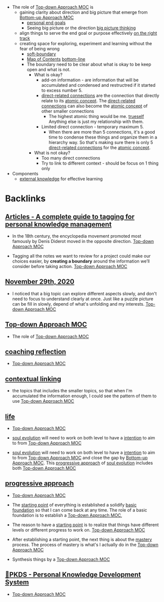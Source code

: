 - The role of [Top-down Approach MOC](<Top-down Approach MOC.md>) is 
    - gaining clarity about direction and big picture that emerge from [Bottom-up Approach MOC](<Bottom-up Approach MOC.md>)
        - [personal end goals](<personal end goals.md>) 
        - Seeing big picture or the direction [big picture thinking](<big picture thinking.md>)
    - align things to serve the end goal or purpose effectively [on the right track](<on the right track.md>)
    - creating space for exploring, experiment and learning without the fear of being wrong
        - [soft-boundary](<soft-boundary.md>)
        - [Map of Contents](<Map of Contents.md>) [bottom-line](<bottom-line.md>)
        - The boundary need to be clear about what is okay to be keep open and what is not.
            - What is okay?
                - add-on information - are information that will be accumulated and condensed and restructred if it started to excess number 5.
                - [direct-related connections](<direct-related connections.md>) are the connection that directly relate to its [atomic concept](<atomic concept.md>). The [direct-related connections](<direct-related connections.md>) can also become the [atomic concept](<atomic concept.md>) of other smaller connections
                    - The highest atomic thing would be me. [trueself](<trueself.md>) Anything else is just my relationship with them.
                - Limited direct connection - temporary maximum 5.
                    - When there are more than 5 connections, it's a good time to condense these things and organize them in a hierarchy way. So that's making sure there is only 5 [direct-related connections](<direct-related connections.md>) for the [atomic concept](<atomic concept.md>).
            - What is not okay?
                - Too many direct connections
                - Try to link to different context - should be focus on 1 thing only
- Components
    - [external knowledge](<external knowledge.md>) for effective learning

# Backlinks
## [Articles - A complete guide to tagging for personal knowledge management](<Articles - A complete guide to tagging for personal knowledge management.md>)
- In the 18th century, the encyclopedia movement promoted most famously by Denis Diderot moved in the opposite direction. [Top-down Approach MOC](<Top-down Approach MOC.md>)

- Tagging all the notes we want to review for a project could make our choices easier, by **creating a boundary** around the information we’ll consider before taking action. [Top-down Approach MOC](<Top-down Approach MOC.md>)

## [November 29th, 2020](<November 29th, 2020.md>)
- I noticed that a big topic can explore different aspects slowly, and don't need to focus to understand clearly at once. Just like a puzzle picture can be fill in slowly, depend of what's unfolding and my interests. [Top-down Approach MOC](<Top-down Approach MOC.md>)

## [Top-down Approach MOC](<Top-down Approach MOC.md>)
- The role of [Top-down Approach MOC](<Top-down Approach MOC.md>)

## [coaching reflection](<coaching reflection.md>)
- [Top-down Approach MOC](<Top-down Approach MOC.md>)

## [contextual linking](<contextual linking.md>)
- the topics that includes the smaller topics, so that when I'm accumulated the information enough, I could see the pattern of them to use [Top-down Approach MOC](<Top-down Approach MOC.md>)

## [life](<life.md>)
- [Top-down Approach MOC](<Top-down Approach MOC.md>)

- [soul evolution](<soul evolution.md>) will need to work on both level to have a [intention](<intention.md>) to aim to from [Top-down Approach MOC](<Top-down Approach MOC.md>)

- [soul evolution](<soul evolution.md>) will need to work on both level to have a [intention](<intention.md>) to aim to from [Top-down Approach MOC](<Top-down Approach MOC.md>) and close the gap by [Bottom-up Approach MOC](<Bottom-up Approach MOC.md>). This [progressive approach](<progressive approach.md>) of [soul evolution](<soul evolution.md>) includes both [Top-down Approach MOC](<Top-down Approach MOC.md>)

## [progressive approach](<progressive approach.md>)
-  [Top-down Approach MOC](<Top-down Approach MOC.md>)

- The [starting point](<starting point.md>) of everything is established a solidify [basic foundation](<basic foundation.md>) so that I can come back at any time. The role of a basic foundation is to establish a [Top-down Approach MOC](<Top-down Approach MOC.md>),

- The reason to have a [starting point](<starting point.md>) is to realize that things have different levels or different progress to work on. [Top-down Approach MOC](<Top-down Approach MOC.md>)

- After establishing a starting point, the next thing is about the [mastery](<mastery.md>) process. The process of mastery is what's I actually do in the [Top-down Approach MOC](<Top-down Approach MOC.md>)

- Synthesis things by a [Top-down Approach MOC](<Top-down Approach MOC.md>)

## [🌲PKDS - Personal Knowledge Development System ](<🌲PKDS - Personal Knowledge Development System .md>)
- [Top-down Approach MOC](<Top-down Approach MOC.md>)


